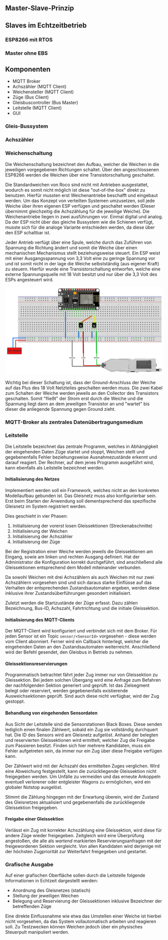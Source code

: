 ## Master-Slave-Prinzip
## Slaves im Echtzeitbetrieb
### ESP8266 mit RTOS <!--LE-->
### Master ohne EBS
## Komponenten
* MQTT Broker
* Achszähler (MQTT Client)
* Weichensteller (MQTT Client)
* Züge (Bus Client)
* Gleisbuscontroller (Bus Master)
* Leitstelle (MQTT Client)
* GUI
### Gleis-Bussystem
### Achszähler
### Weichenschaltung<!--NJ-->
Die Weichenschaltung bezeichnet den Aufbau, welcher die Weichen in die jeweiligen vorgegebenen Richtungen schaltet.
Über den angeschlossenen ESP8266 werden die Weichen über eine Transistorschaltung geschaltet.  

Die Standardweichen von Roco sind nicht mit Antrieben ausgestattet, wodurch es somit nicht möglich ist diese "out-of-the-box" direkt zu benutzen. Hierfür mussten
erst Weichenantriebe beschafft und eingebaut werden. Um das Konzept von verteilten Systemen umzusetzen, soll jede Weiche über ihren eigenen ESP verfügen und 
geschaltet werden (Dieser übernimmt gleichzeitig die Achszählung für die jeweilige Weiche). Die Weichenantriebe liegen in zwei ausführungen vor. Einmal digital und analog.
Da der ESP nicht über das gleiche Bussystem wie die Schienen verfügt, musste sich für die analoge Variante entschieden werden, da diese über den ESP schaltbar ist.

Jeder Antrieb verfügt über eine Spule, welche durch das Zuführen von Spannung die Richtung ändert und somit die Weiche über einen mechanischen Mechanismus stellt beziehungsweise
steuert. Ein ESP weist mit einer Ausgangsspannung von 3,3 Volt eine zu geringe Spannung vor und ist somit nicht in der lage die Weiche selbstständig (aus eigener Kraft) zu steuern.
Hierfür wurde eine Transistorschaltung entworfen, welche eine externe Spannungsquelle mit 18 Volt besitzt und nur über die 3,3 Volt des ESPs angesteuert wird. 

![Transistorschaltung](../bilder/TransistorschaltungWeiche.png)

Wichtig bei dieser Schaltung ist, dass der Ground-Anschluss der Weiche auf das Plus des 18 Volt Netzteiles geschalten werden muss. Die zwei Kabel zum Schalten der Weiche werden
jeweils an den Collector des Transistors geschalten. Somit "fließt" der Strom erst durch die Weiche und die Spannung liegt dann an dem jeweiligen Transistor an und "wartet" bis
dieser die anliegende Spannung gegen Ground zieht. 
 
### MQTT-Broker als zentrales Datenübertragungsmedium
### Leitstelle <!--CH-->
Die Leitstelle bezeichnet das zentrale Programm, welches in Abhängigkeit der eingehenden Daten Züge startet und stoppt, Weichen stellt und gegebenenfalls Fehler beziehungsweise Ausnahmezustände erkennt und darauf reagiert. Der Rechner, auf dem jenes Programm ausgeführt wird, kann ebenfalls als Leitstelle bezeichnet werden.

#### Initialisierung des Netzes
Implementiert werden soll ein Framework, welches nicht an den konkreten Modellaufbau gebunden ist. Das Gleisnetz muss also konfigurierbar sein.
Erst beim Starten der Anwendung soll dementsprechend das spezifische Gleisnetz im System registriert werden.

Dies geschieht in vier Phasen:
1. Initialisierung der vorerst losen Gleissektionen (Streckenabschnitte)
2. Initialisierung der Weichen
3. Initialisierung der Achszähler
4. Initialisierung der Züge

Bei der Registration einer Weiche werden jeweils die Gleissektionen am Eingang, sowie am linken und rechten Ausgang definiert.
Hat der Administrator die Konfiguration korrekt durchgeführt, sind anschließend alle Gleissektionen entsprechend dem Modell miteinander verbunden.

Da sowohl Weichen mit drei Achszählern als auch Weichen mit nur zwei Achszählern vorgesehen sind und sich daraus starke Einflüsse auf das Verhalten der entsprechenden Zustandsautomaten ergeben, werden diese inklusive ihrer Zustandsüberführungen gesondert initialisiert.

Zuletzt werden die Startzustände der Züge erfasst. Dazu zählen Bezeichnung, Bus-ID, Achszahl, Fahrtrichtung und die initiale Gleissektion.

#### Initialisierung des MQTT-Clients
Der MQTT-Client wird konfiguriert und verbindet sich mit dem Broker. Für jeden Sensor ist ein Topic ```sensor/<SensorId>``` vorgesehen - diese werden vom Client abonniert.
Ferner wird ein Callback hinterlegt, welcher die eingehenden Daten an den Zustandsautomaten weiterreicht.
Anschließend wird der Befehl gesendet, den Gleisbus in Betrieb zu nehmen.

#### Gleissektionsreservierungen
Programmatisch betrachtet fährt jeder Zug immer nur von Gleissektion zu Gleissektion.
Bei jedem solchen Übergang wird eine Anfrage zum Befahren der nachfolgenden Sektion generiert und geprüft.
Ist das Zielsegment belegt oder reserviert, werden gegebenenfalls existierende Ausweichsektionen geprüft.
Sind auch diese nicht verfügbar, wird der Zug gestoppt.

#### Behandlung von eingehenden Sensordaten
Aus Sicht der Leitstelle sind die Sensorstationen Black Boxes. Diese senden lediglich einen finalen Zählwert, sobald ein Zug sie vollständig durchquert hat.
Die ID des Sensors wird am Gleisnetz aufgelöst. Anhand der belegten und reservierten Gleissektionen wird ermittelt, welcher Zug die Freigabe zum Passieren besitzt.
Finden sich hier mehrere Kandidaten, muss ein Fehler aufgetreten sein, da immer nur ein Zug über diese Freigabe verfügen kann.

Der Zählwert wird mit der Achszahl des ermittelten Zuges verglichen. Wird eine Abweichung festgestellt, kann die zurückliegende Gleissektion nicht freigegeben werden.
Um Unfälle zu vermeiden und das erneute Ankoppeln eventuell verlorener oder entgleister Wagons zu ermöglichen, wird ein globaler Notstop ausgelöst.

Stimmt die Zählung hingegen mit der Erwartung überein, wird der Zustand des Gleisnetzes aktualisiert und gegebenenfalls die zurückliegende Gleissektion freigegeben.

#### Freigabe einer Gleissektion
Verlässt ein Zug mit korrekter Achszählung eine Gleissektion, wird diese für andere Züge wieder freigegeben.
Zeitgleich wird eine Überprüfung angestoßen, die alle als _wartend_ markierten Reservierungsanfragen mit der freigewordenen Sektion vergleicht.
Von allen Kandidaten wird derjenige mit der höchsten Zugpriorität zur Weiterfahrt freigegeben und gestartet.

### Grafische Ausgabe <!--CH-->
Auf einer grafischen Oberfläche sollen durch die Leitstelle folgende Informationen in Echtzeit dargestellt werden:
* Anordnung des Gleisnetzes (statisch)
* Stellung der jeweiligen Weichen
* Belegung und Reservierung der Gleissektionen inklusive Bezeichner der betreffenden Züge

Eine direkte Einflussnahme wie etwa das Umstellen einer Weiche ist hierbei nicht vorgesehen, da das System vollautomatisch arbeiten und reagieren soll.
Zu Testzwecken können Weichen jedoch über ein physisches Steuerpult manipuliert werden.